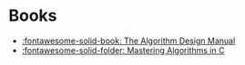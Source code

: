 Books
===


- [:fontawesome-solid-book: The Algorithm Design
    Manual](the-algorithm-design-manual/index.md)
- [:fontawesome-solid-folder: Mastering Algorithms in
    C](mastering-algorithms-in-c/index.md)
